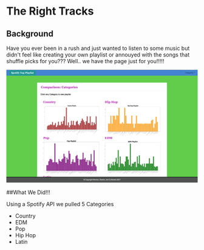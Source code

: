 # The Right Tracks

## Background
Have you ever been in a rush and just wanted to listen to some music but didn't feel like creating your own playlist or annouyed with the songs that shuffle picks for you??? Well.. we have the page just for you!!!!!

![Full_ScrenShot](images/cats.png) 

##What We Did!!!

Using a Spotify API we pulled 5 Categories
* Country 
* EDM
* Pop
* Hip Hop
* Latin
